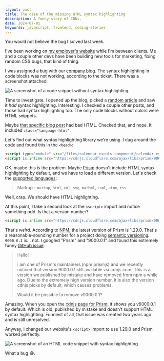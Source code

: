 ```yaml
---
layout: post
title: The case of the missing HTML syntax highlighting
description: A funny story of CDNs.
date: 2024-07-01
keywords: javascript, frontend, coding-stories
---
```


<script>
  import {base} from '$app/paths';
</script>

You would not believe the bug I solved last week.

I've been working on [my employer's website](https://www.bitovi.com) while I'm between clients. Me and a couple other devs have been building new tools for marketing, fixing random CSS bugs, that kind of thing.

I was assigned a bug with our [company blog](https://www.bitovi.com/blog). The syntax highlighting in code blocks was not working, according to the ticket. There was a screenshot attached:

![A screenshot of a code snippet without syntax highlighting](html-sans-highlighting.webp)

Time to investigate. I opened up the blog, picked a [random article](https://www.bitovi.com/blog/your-next-ai-startup-should-be-built-on-temporal-part-3-automated-prompt-testing) and saw it *had* syntax highlighting. Interesting. I checked a couple other posts, and those had syntax highlighting too. The only code blocks without colors were HTML snippets.

Maybe [that specific blog post](https://www.bitovi.com/blog/3-ways-to-simplify-frontends-with-multiple-microservices) had bad HTML. Checked that, and nope. It included `class="language-html"`. 

Let's find out what syntax highlighting library we're using. I dug around the code and found this in the `<head>`:

```html
<script type="module" src="/files/calendar-events-component/calendar-events-component.js"></script>
<script is:inline src="https://cdnjs.cloudflare.com/ajax/libs/prism/9000.0.1/prism.min.js"/>
```

OK, maybe this is the problem. Maybe [Prism](https://prismjs.com) doesn't include HTML syntax highlighting by default, and we have to load a different version. Let's check the [supported languages](https://prismjs.com/#supported-languages):

> Markup - `markup`, `html`, `xml`, `svg`, `mathml`, `ssml`, `atom`, `rss`

Well, crap. We should have HTML highlighting.

At this point, I take a second look at the `<script>` import and notice something odd. Is that a version number?

```html
<script is:inline src="https://cdnjs.cloudflare.com/ajax/libs/prism/9000.0.1/prism.min.js"/>
```

That's *weird*. According to [NPM](https://www.npmjs.com/package/prismjs), the latest version of Prism is 1.29.0. That's a reasonable-sounding number for a project doing [semantic versioning](https://semver.org). `9000.0.1` is... not. I googled "Prism" and "9000.0.1" and found this extremely funny [GitHub issue](https://github.com/cdnjs/cdnjs/discussions/14145).

> Hello!
>
> I am one of Prism's maintainers (npm prismjs) and we recently noticed that version 9000.0.1 still available via cdnjs.com. This is a version we published by mistake and have removed from npm a while ago. Due to the extremely high version number, it is also the version cdnjs picks by default, which causes problems.
>
> Would it be possible to remove v9000.0.1?

Amazing. When you open the [cdnjs page for Prism](https://cdnjs.com/libraries/prism), it shows you v9000.0.1 by default. Which is old, published by mistake and doesn't support HTML syntax highlighting. Funniest of all, that issue was created two years ago and is still unresolved.

Anyway, I changed our website's `<script>` import to use 1.29.0 and Prism worked perfectly. 

![A screenshot of an HTML code snippet with syntax highlighting](html-with-highlighting.webp)

What a bug 😅.